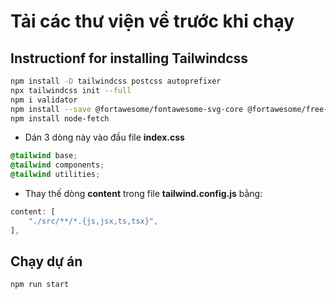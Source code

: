# Tải các thư viện về trước khi chạy

## Instructionf for installing Tailwindcss 
```bash
npm install -D tailwindcss postcss autoprefixer
npx tailwindcss init --full
npm i validator
npm install --save @fortawesome/fontawesome-svg-core @fortawesome/free-solid-svg-icons @fortawesome/react-fontawesome
npm install node-fetch
```

- Dán 3 dòng này vào đầu file **index.css**
```css
@tailwind base;
@tailwind components;
@tailwind utilities;
```

- Thay thế dòng **content** trong file **tailwind.config.js** bằng:
```js
content: [
    "./src/**/*.{js,jsx,ts,tsx}",
],
```

## Chạy dự án
```bash
npm run start
```
